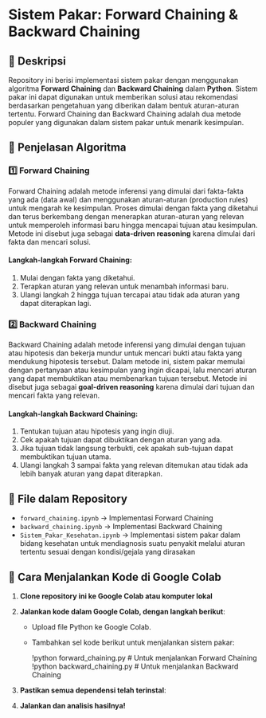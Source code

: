# Sistem Pakar: Forward Chaining & Backward Chaining

## 📌 Deskripsi
Repository ini berisi implementasi sistem pakar dengan menggunakan algoritma **Forward Chaining** dan **Backward Chaining** dalam **Python**. Sistem pakar ini dapat digunakan untuk memberikan solusi atau rekomendasi berdasarkan pengetahuan yang diberikan dalam bentuk aturan-aturan tertentu. Forward Chaining dan Backward Chaining adalah dua metode populer yang digunakan dalam sistem pakar untuk menarik kesimpulan.

## 📖 Penjelasan Algoritma

### 1️⃣ Forward Chaining
Forward Chaining adalah metode inferensi yang dimulai dari fakta-fakta yang ada (data awal) dan menggunakan aturan-aturan (production rules) untuk mengarah ke kesimpulan. Proses dimulai dengan fakta yang diketahui dan terus berkembang dengan menerapkan aturan-aturan yang relevan untuk memperoleh informasi baru hingga mencapai tujuan atau kesimpulan. Metode ini disebut juga sebagai **data-driven reasoning** karena dimulai dari fakta dan mencari solusi.

#### Langkah-langkah Forward Chaining:
1. Mulai dengan fakta yang diketahui.
2. Terapkan aturan yang relevan untuk menambah informasi baru.
3. Ulangi langkah 2 hingga tujuan tercapai atau tidak ada aturan yang dapat diterapkan lagi.

### 2️⃣ Backward Chaining
Backward Chaining adalah metode inferensi yang dimulai dengan tujuan atau hipotesis dan bekerja mundur untuk mencari bukti atau fakta yang mendukung hipotesis tersebut. Dalam metode ini, sistem pakar memulai dengan pertanyaan atau kesimpulan yang ingin dicapai, lalu mencari aturan yang dapat membuktikan atau membenarkan tujuan tersebut. Metode ini disebut juga sebagai **goal-driven reasoning** karena dimulai dari tujuan dan mencari fakta yang relevan.

#### Langkah-langkah Backward Chaining:
1. Tentukan tujuan atau hipotesis yang ingin diuji.
2. Cek apakah tujuan dapat dibuktikan dengan aturan yang ada.
3. Jika tujuan tidak langsung terbukti, cek apakah sub-tujuan dapat membuktikan tujuan utama.
4. Ulangi langkah 3 sampai fakta yang relevan ditemukan atau tidak ada lebih banyak aturan yang dapat diterapkan.

## 📂 File dalam Repository
- `forward_chaining.ipynb` → Implementasi Forward Chaining
- `backward_chaining.ipynb` → Implementasi Backward Chaining
- `Sistem_Pakar_Kesehatan.ipynb` → Implementasi sistem pakar dalam bidang kesehatan untuk mendiagnosis suatu penyakit melalui aturan tertentu sesuai dengan kondisi/gejala yang dirasakan

## 🚀 Cara Menjalankan Kode di Google Colab
1. **Clone repository ini ke Google Colab atau komputer lokal**
2. **Jalankan kode dalam Google Colab, dengan langkah berikut**:
   - Upload file Python ke Google Colab.
   - Tambahkan sel kode berikut untuk menjalankan sistem pakar:
 
     !python forward_chaining.py  # Untuk menjalankan Forward Chaining
     !python backward_chaining.py  # Untuk menjalankan Backward Chaining
     
3. **Pastikan semua dependensi telah terinstal**:
4. **Jalankan dan analisis hasilnya!**
